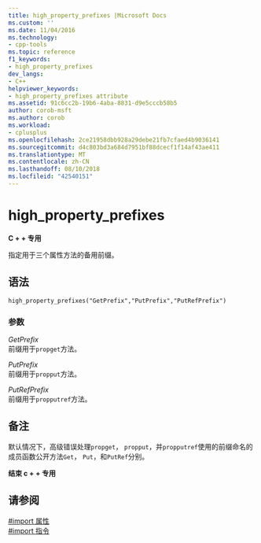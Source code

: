 ```yaml
---
title: high_property_prefixes |Microsoft Docs
ms.custom: ''
ms.date: 11/04/2016
ms.technology:
- cpp-tools
ms.topic: reference
f1_keywords:
- high_property_prefixes
dev_langs:
- C++
helpviewer_keywords:
- high_property_prefixes attribute
ms.assetid: 91c6cc2b-19b6-4aba-8831-d9e5cccb58b5
author: corob-msft
ms.author: corob
ms.workload:
- cplusplus
ms.openlocfilehash: 2ce21958dbb928a29debe21fb7cfaed4b9036141
ms.sourcegitcommit: d4c803bd3a684d7951bf88dcecf1f14af43ae411
ms.translationtype: MT
ms.contentlocale: zh-CN
ms.lasthandoff: 08/10/2018
ms.locfileid: "42540151"
---
```

# <a name="highpropertyprefixes"></a>high_property_prefixes
**C + + 专用**  
  
指定用于三个属性方法的备用前缀。  
  
## <a name="syntax"></a>语法  
  
```  
high_property_prefixes("GetPrefix","PutPrefix","PutRefPrefix")  
```  
  
### <a name="parameters"></a>参数  
*GetPrefix*  
前缀用于`propget`方法。  
  
*PutPrefix*  
前缀用于`propput`方法。  
  
*PutRefPrefix*  
前缀用于`propputref`方法。  
  
## <a name="remarks"></a>备注  
 
默认情况下，高级错误处理`propget`， `propput`，并`propputref`使用的前缀命名的成员函数公开方法`Get`， `Put`，和`PutRef`分别。  
  
**结束 c + + 专用**  
  
## <a name="see-also"></a>请参阅  
 
[#import 属性](../preprocessor/hash-import-attributes-cpp.md)   
[#import 指令](../preprocessor/hash-import-directive-cpp.md)